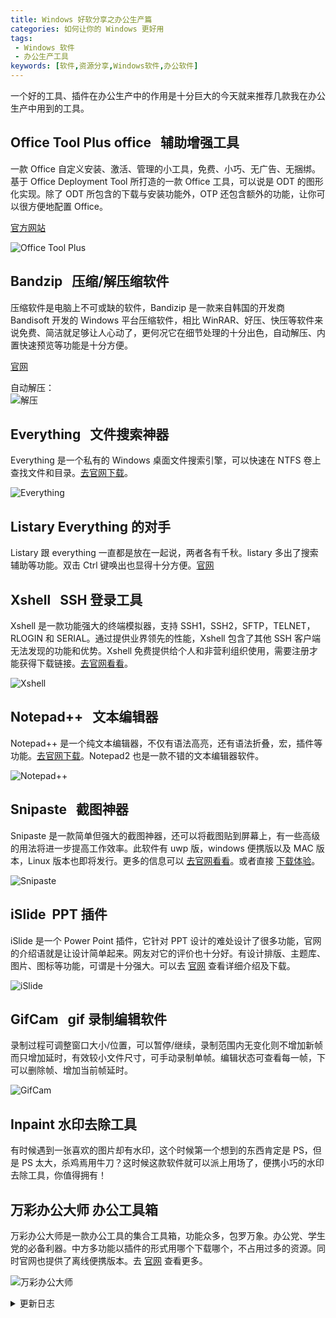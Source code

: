 ```yaml
---
title: Windows 好软分享之办公生产篇
categories: 如何让你的 Windows 更好用
tags:
 - Windows 软件
 - 办公生产工具
keywords: [软件,资源分享,Windows软件,办公软件]
---
```


一个好的工具、插件在办公生产中的作用是十分巨大的今天就来推荐几款我在办公生产中用到的工具。

<!-- more -->

## Office Tool Plus office &nbsp; 辅助增强工具

一款 Office 自定义安装、激活、管理的小工具，免费、小巧、无广告、无捆绑。基于 Office Deployment Tool 所打造的一款 Office 工具，可以说是 ODT 的图形化实现。除了 ODT 所包含的下载与安装功能外，OTP 还包含额外的功能，让你可以很方便地配置 Office。

[官方网站](https://otp.landian.la/index.html)

![Office Tool Plus](https://blog-1253491707.piccd.myqcloud.com/images/OfficeToolPlus.png/style)

## Bandzip &nbsp; 压缩/解压缩软件

压缩软件是电脑上不可或缺的软件，Bandizip 是一款来自韩国的开发商 Bandisoft 开发的 Windows 平台压缩软件，相比 WinRAR、好压、快压等软件来说免费、简洁就足够让人心动了，更何况它在细节处理的十分出色，自动解压、内置快速预览等功能是十分方便。

[官网](https://www.bandisoft.com/bandizip/)

自动解压：  
![解压](https://blog-1253491707.piccd.myqcloud.com/images/Bandzip.gif/style)

## Everything &nbsp; 文件搜索神器

Everything 是一个私有的 Windows 桌面文件搜索引擎，可以快速在 NTFS 卷上查找文件和目录。[去官网下载](https://www.voidtools.com/)。

![Everything](https://blog-1253491707.piccd.myqcloud.com/images/Everything.png/style)

## Listary Everything 的对手

Listary 跟 everything 一直都是放在一起说，两者各有千秋。listary 多出了搜索辅助等功能。双击 Ctrl 键唤出也显得十分方便。[官网](https://www.listary.com/)

## Xshell &nbsp; SSH 登录工具

Xshell 是一款功能强大的终端模拟器，支持 SSH1，SSH2，SFTP，TELNET，RLOGIN 和 SERIAL。通过提供业界领先的性能，Xshell 包含了其他 SSH 客户端无法发现的功能和优势。Xshell 免费提供给个人和非营利组织使用，需要注册才能获得下载链接。[去官网看看](https://www.netsarang.com/download/down_form.html?code=622&downloadType=0&licenseType=1)。

![Xshell](https://blog-1253491707.piccd.myqcloud.com/images/Xshell.png/style)

## Notepad++ &nbsp; 文本编辑器

Notepad++ 是一个纯文本编辑器，不仅有语法高亮，还有语法折叠，宏，插件等功能。[去官网下载](https://notepad-plus-plus.org/)。Notepad2 也是一款不错的文本编辑器软件。

![Notepad++](https://blog-1253491707.piccd.myqcloud.com/images/notepad%2B%2B.png/style)

## Snipaste &nbsp; 截图神器

Snipaste 是一款简单但强大的截图神器，还可以将截图贴到屏幕上，有一些高级的用法将进一步提高工作效率。此软件有 uwp 版，windows 便携版以及 MAC 版本，Linux 版本也即将发行。更多的信息可以 [去官网看看](https://zh.snipaste.com/index.html)。或者直接 [下载体验](https://zh.snipaste.com/download.html)。

![Snipaste](https://blog-1253491707.piccd.myqcloud.com/images/Snipaste.png/style)

## iSlide &nbsp;PPT 插件

iSlide 是一个 Power Point 插件，它针对 PPT 设计的难处设计了很多功能，官网的介绍语就是让设计简单起来。网友对它的评价也十分好。有设计排版、主题库、图片、图标等功能，可谓是十分强大。可以去 [官网](https://www.islide.cc/) 查看详细介绍及下载。

![iSlide](https://blog-1253491707.piccd.myqcloud.com/images/islide.png/style)

## GifCam &nbsp; gif 录制编辑软件

录制过程可调整窗口大小/位置，可以暂停/继续，录制范围内无变化则不增加新帧而只增加延时，有效较小文件尺寸，可手动录制单帧。编辑状态可查看每一帧，下可以删除帧、增加当前帧延时。

![GifCam](https://blog-1253491707.piccd.myqcloud.com/images/gifcam.gif/style)

## Inpaint 水印去除工具

有时候遇到一张喜欢的图片却有水印，这个时候第一个想到的东西肯定是 PS，但是 PS 太大，杀鸡焉用牛刀？这时候这款软件就可以派上用场了，便携小巧的水印去除工具，你值得拥有！

## 万彩办公大师 办公工具箱

万彩办公大师是一款办公工具的集合工具箱，功能众多，包罗万象。办公党、学生党的必备利器。中方多功能以插件的形式用哪个下载哪个，不占用过多的资源。同时官网也提供了离线便携版本。去 [官网](http://www.wofficebox.com/) 查看更多。

![万彩办公大师](https://blog-1253491707.piccd.myqcloud.com/imgs/20190112163153.png/style)

<details><summary>更新日志</summary>
2019-01-12：添加 listary、inpaint、万彩办公大师
</details>
